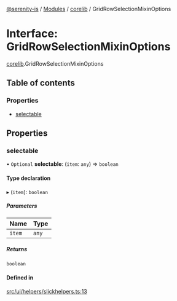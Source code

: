[@serenity-is](../README.md) / [Modules](../modules.md) / [corelib](../modules/corelib.md) / GridRowSelectionMixinOptions

# Interface: GridRowSelectionMixinOptions

[corelib](../modules/corelib.md).GridRowSelectionMixinOptions

## Table of contents

### Properties

- [selectable](corelib.GridRowSelectionMixinOptions.md#selectable)

## Properties

### selectable

• `Optional` **selectable**: (`item`: `any`) => `boolean`

#### Type declaration

▸ (`item`): `boolean`

##### Parameters

| Name | Type |
| :------ | :------ |
| `item` | `any` |

##### Returns

`boolean`

#### Defined in

[src/ui/helpers/slickhelpers.ts:13](https://github.com/serenity-is/serenity/blob/master/packages/corelib/src/ui/helpers/slickhelpers.ts#line&#x3D;13)
